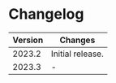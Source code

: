 # Changelog

| **Version** | **Changes** |
| ------ | ------ |
| 2023.2 | Initial release. | 
| 2023.3 | - | 
